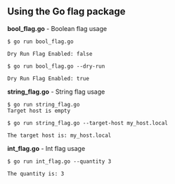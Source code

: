 ## Using the Go flag package

**bool_flag.go** - Boolean flag usage
```
$ go run bool_flag.go

Dry Run Flag Enabled: false

$ go run bool_flag.go --dry-run

Dry Run Flag Enabled: true
```

**string_flag.go** - String flag usage
```
$ go run string_flag.go
Target host is empty

$ go run string_flag.go --target-host my_host.local

The target host is: my_host.local
```

**int_flag.go** - Int flag usage
```
$ go run int_flag.go --quantity 3

The quantity is: 3
```
